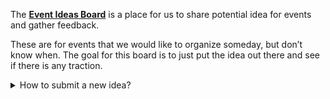 <div class="lead">

The **[Event Ideas Board](https://creatorsgarten.org/ideas)** is a place for us to share potential idea for events and gather feedback.

</div>

These are for events that we would like to organize someday, but don’t know when. The goal for this board is to just put the idea out there and see if there is any traction.

<details><summary>How to submit a new idea?</summary>

Our event ideas board is built on top of [GitHub Discussions](https://github.com/orgs/creatorsgarten/discussions/categories/event-ideas).

- Event organizers can add ideas to the board. Most of our events are run by a _self-organizing team_ of volunteers, and the person who came up with the idea should be ready to spearhead the event.

- Anyone can discuss about the ideas by adding comments to the discussion.

If you are an event organizer, you can follow these steps to submit a new event:

1. Make sure you are in the [Event organizers](https://github.com/orgs/creatorsgarten/teams/event-organizers) team on GitHub. If not, [send us a pull request](https://github.com/creatorsgarten/configuration/blob/main/index.ts). 

2. Go to our [“Event ideas” category on our GitHub Discussions forum](https://github.com/orgs/creatorsgarten/discussions/categories/event-ideas) and click on “New Discussion”.

3. Write your idea. You can write your ideas in Thai language or English language, depending on the target audience.

4. After 2–3 minutes, your idea should show up on the [Event Ideas Board](https://creatorsgarten.org/ideas).

</details>